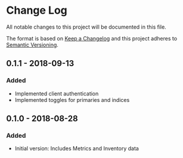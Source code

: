 # Change Log

All notable changes to this project will be documented in this file.

The format is based on [Keep a Changelog](http://keepachangelog.com/)
and this project adheres to [Semantic Versioning](http://semver.org/).

## 0.1.1 - 2018-09-13
### Added
- Implemented client authentication
- Implemented toggles for primaries and indices 

## 0.1.0 - 2018-08-28
### Added
- Initial version: Includes Metrics and Inventory data